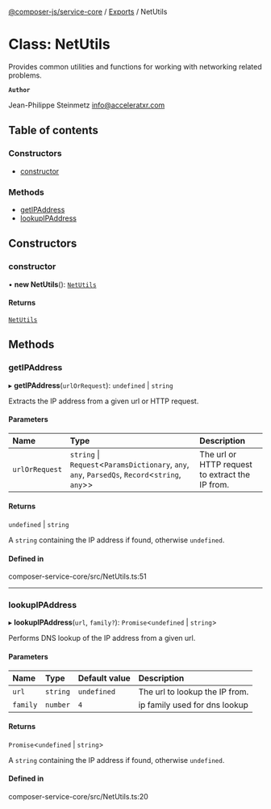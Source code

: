 [@composer-js/service-core](../README.md) / [Exports](../modules.md) / NetUtils

# Class: NetUtils

Provides common utilities and functions for working with networking related problems.

**`Author`**

Jean-Philippe Steinmetz <info@acceleratxr.com>

## Table of contents

### Constructors

- [constructor](NetUtils.md#constructor)

### Methods

- [getIPAddress](NetUtils.md#getipaddress)
- [lookupIPAddress](NetUtils.md#lookupipaddress)

## Constructors

### constructor

• **new NetUtils**(): [`NetUtils`](NetUtils.md)

#### Returns

[`NetUtils`](NetUtils.md)

## Methods

### getIPAddress

▸ **getIPAddress**(`urlOrRequest`): `undefined` \| `string`

Extracts the IP address from a given url or HTTP request.

#### Parameters

| Name | Type | Description |
| :------ | :------ | :------ |
| `urlOrRequest` | `string` \| `Request`\<`ParamsDictionary`, `any`, `any`, `ParsedQs`, `Record`\<`string`, `any`\>\> | The url or HTTP request to extract the IP from. |

#### Returns

`undefined` \| `string`

A `string` containing the IP address if found, otherwise `undefined`.

#### Defined in

composer-service-core/src/NetUtils.ts:51

___

### lookupIPAddress

▸ **lookupIPAddress**(`url`, `family?`): `Promise`\<`undefined` \| `string`\>

Performs DNS lookup of the IP address from a given url.

#### Parameters

| Name | Type | Default value | Description |
| :------ | :------ | :------ | :------ |
| `url` | `string` | `undefined` | The url to lookup the IP from. |
| `family` | `number` | `4` | ip family used for dns lookup |

#### Returns

`Promise`\<`undefined` \| `string`\>

A `string` containing the IP address if found, otherwise `undefined`.

#### Defined in

composer-service-core/src/NetUtils.ts:20
